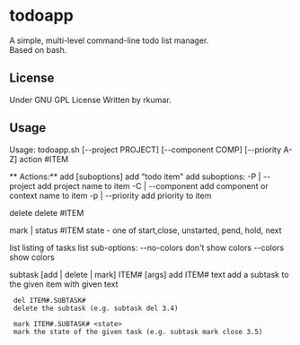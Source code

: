 # todoapp

A simple, multi-level command-line todo list manager.  
Based on bash.

## License

Under GNU GPL License
Written by rkumar.

## Usage

  Usage: todoapp.sh [--project PROJECT] [--component COMP] [--priority A-Z] action #ITEM

**  Actions:**
  add
     [suboptions] add "todo item"
     add suboptions:
     -P | --project  add project name to item
     -C | --component add component or context name to item
     -p | --priority  add priority to item

  delete
     delete #ITEM

  mark | status #ITEM <state> 
     state - one of start,close, unstarted, pend, hold, next

  list
     listing of tasks
     list sub-options:
     --no-colors  don't show colors
     --colors     show colors

  subtask [add | delete | mark] ITEM# [args]
     add ITEM# text
     add a subtask to the given item with given text

     del ITEM#.SUBTASK#
     delete the subtask (e.g. subtask del 3.4)

     mark ITEM#.SUBTASK# <state>
     mark the state of the given task (e.g. subtask mark close 3.5)

## 
